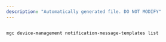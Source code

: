 ```yaml
---
description: "Automatically generated file. DO NOT MODIFY"
---
```


```bash

mgc device-management notification-message-templates list

```